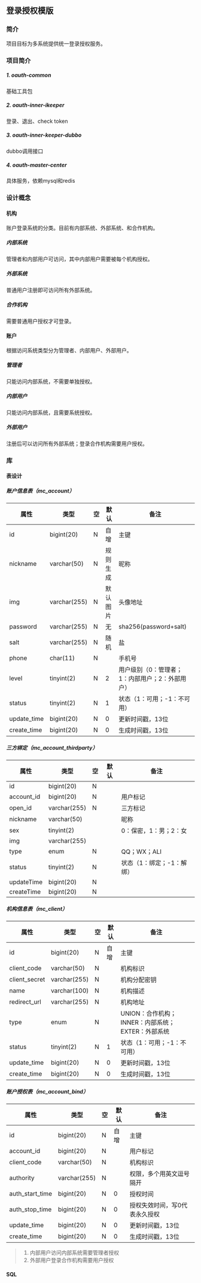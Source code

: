 ## 登录授权模版

### 简介

项目目标为多系统提供统一登录授权服务。

### 项目简介

##### 1. oauth-common

基础工具包

##### 2. oauth-inner-ikeeper

登录、退出、check token

##### 3. oauth-inner-keeper-dubbo

dubbo调用接口

##### 4. oauth-master-center

具体服务，依赖mysql和redis

### 设计概念

#### 机构

账户登录系统的分类。目前有内部系统、外部系统、和合作机构。

##### 内部系统

管理者和内部用户可访问，其中内部用户需要被每个机构授权。

##### 外部系统

普通用户注册即可访问所有外部系统。

##### 合作机构

需要普通用户授权才可登录。

#### 账户

根据访问系统类型分为管理者、内部用户、外部用户。

##### 管理者

只能访问内部系统，不需要单独授权。

##### 内部用户

只能访问内部系统，且需要系统授权。

##### 外部用户

注册后可以访问所有外部系统；登录合作机构需要用户授权。

### 库

#### 表设计

##### 账户信息表（mc_account）

| 属性        | 类型         | 空   | 默认     | 备注                                            |
| ----------- | ------------ | ---- | -------- | ----------------------------------------------- |
| id          | bigint(20)   | N    | 自增     | 主键                                            |
| nickname    | varchar(50)  | N    | 规则生成 | 昵称                                            |
| img         | varchar(255) | N    | 默认图片 | 头像地址                                        |
| password    | varchar(255) | N    | 无       | sha256(password+salt)                           |
| salt        | varchar(255) | N    | 随机     | 盐                                              |
| phone       | char(11)     | N    |          | 手机号                                          |
| level       | tinyint(2)   | N    | 2        | 用户级别（0：管理者；1：内部用户；2：外部用户） |
| status      | tinyint(2)   | N    | 1        | 状态（1：可用；-1：不可用）                     |
| update_time | bigint(20)   | N    | 0        | 更新时间戳，13位                                |
| create_time | bigint(20)   | N    | 0        | 生成时间戳，13位                                |

##### 三方绑定（mc_account_thirdparty）

| 属性       | 类型         | 空   | 默认 | 备注                      |
| ---------- | ------------ | ---- | ---- | ------------------------- |
| id         | bigint(20)   | N    |      |                           |
| account_id | bigint(20)   | N    |      | 用户标记                  |
| open_id    | varchar(255) | N    |      | 三方标记                  |
| nickname   | varchar(50)  |      |      | 昵称                      |
| sex        | tinyint(2)   |      |      | 0：保密，1：男；2：女     |
| img        | varchar(255) |      |      |                           |
| type       | enum         | N    |      | QQ；WX；ALI               |
| status     | tinyint(2)   | N    |      | 状态（1：绑定；-1：解绑） |
| updateTime | bigint(20)   | N    |      |                           |
| createTime | bigint(20)   | N    |      |                           |

##### 机构信息表（mc_client）

| 属性          | 类型         | 空   | 默认 | 备注                                              |
| ------------- | ------------ | ---- | ---- | ------------------------------------------------- |
| id            | bigint(20)   | N    | 自增 | 主键                                              |
| client_code   | varchar(50)  | N    |      | 机构标识                                          |
| client_secret | varchar(255) | N    |      | 机构分配密钥                                      |
| name          | varchar(100) | N    |      | 机构描述                                          |
| redirect_url  | varchar(255) | N    |      | 机构地址                                          |
| type          | enum         | N    |      | UNION：合作机构；INNER：内部系统；EXTER：外部系统 |
| status        | tinyint(2)   | N    | 1    | 状态（1：可用；-1：不可用）                       |
| update_time   | bigint(20)   | N    | 0    | 更新时间戳，13位                                  |
| create_time   | bigint(20)   | N    | 0    | 生成时间戳，13位                                  |

##### 账户授权表（mc_account_bind）

| 属性            | 类型         | 空   | 默认 | 备注                          |
| --------------- | ------------ | ---- | ---- | ----------------------------- |
| id              | bigint(20)   | N    | 自增 | 主键                          |
| account_id      | bigint(20)   | N    |      | 用户标记                      |
| client_code     | varchar(50)  | N    |      | 机构标识                      |
| authority       | varchar(255) | N    |      | 权限，多个用英文逗号隔开      |
| auth_start_time | bigint(20)   | N    | 0    | 授权时间                      |
| auth_stop_time  | bigint(20)   | N    | 0    | 授权失效时间，写0代表永久授权 |
| update_time     | bigint(20)   | N    | 0    | 更新时间戳，13位              |
| create_time     | bigint(20)   | N    | 0    | 生成时间戳，13位              |

> 1. 内部用户访问内部系统需要管理者授权
> 2. 外部用户登录合作机构需要用户授权

#### SQL

```sql

```

